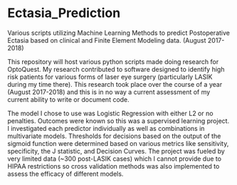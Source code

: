 # Ectasia_Prediction
Various scripts utilizing Machine Learning Methods to predict Postoperative Ectasia based on clinical and Finite Element Modeling data. (August 2017-2018)

This repository will host various python scripts made doing research for OptoQuest. My research contributed to software designed to identify high risk patients for various forms of laser eye surgery (particularly LASIK during my time there). This research took place over the course of a year (August 2017-2018) and this is in no way a current assessment of my current ability to write or document code.

The model I chose to use was Logistic Regression with either L2 or no penalties. Outcomes were known so this was a supervised learning project. I investigated each predictor individually as well as combinations in multivariate models. Thresholds for decisions based on the output of the sigmoid function were determined based on various metrics like sensitivity, specificity, the J statistic, and Decision Curves. The project was fueled by very limited data (~300 post-LASIK cases) which I cannot provide due to HIPAA restrictions so cross validation methods was also implemented to assess the efficacy of different models.
